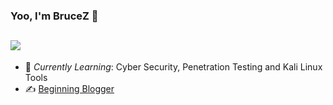 ### Yoo, I'm BruceZ 👋
## ![](https://github-readme-stats.vercel.app/api?username=lsone1)

- 🌱 *Currently Learning*: Cyber Security, Penetration Testing and Kali Linux Tools
- ✍️ [Beginning Blogger](https://www.cdut.work)
